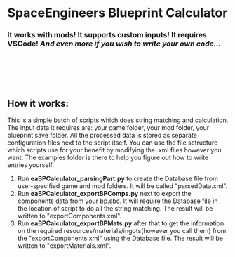 # SpaceEngineers Blueprint Calculator 
### **It works with mods! It supports custom inputs! It requires VSCode!** *And even more if you wish to write your own code...*
<br/><br/>
<br/><br/>
## How it works:
This is a simple batch of scripts which does string matching and calculation. The input data it requires are: your game folder, your mod folder, your blueprint save folder. All the processed data is stored as separate configuration files next to the script itself. You can use the file sctructure which scripts use for your benefit by modifying the .xml files however you want. The examples folder is there to help you figure out how to write entries yourself.
1. Run **eaBPCalculator_parsingPart.py** to create the Database file from user-specified game and mod folders. It will be called "parsedData.xml".
2. Run **eaBPCalculator_exportBPComps.py** next to export the components data from your bp.sbc. It will require the Database file in the location of script to do all the string matching. The result will be written to "exportComponents.xml".
3. Run **eaBPCalculator_exportBPMats.py** after that to get the information on the required resources/materials/ingots(however you call them) from the "exportComponents.xml" using the Database file. The result will be written to "exportMaterials.xml".
